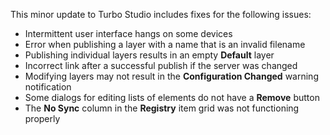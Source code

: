 This minor update to Turbo Studio includes fixes for the following issues:

- Intermittent user interface hangs on some devices
- Error when publishing a layer with a name that is an invalid filename
- Publishing individual layers results in an empty **Default** layer
- Incorrect link after a successful publish if the server was changed
- Modifying layers may not result in the **Configuration Changed** warning notification
- Some dialogs for editing lists of elements do not have a **Remove** button
- The **No Sync** column in the **Registry** item grid was not functioning properly



